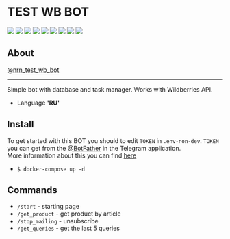 # TEST WB BOT 
![](https://img.shields.io/badge/Python-v3.10-green) ![](https://img.shields.io/badge/Aiogram-v3.0-blue) ![](https://img.shields.io/badge/SQLAlchemy-v2.0-brown) ![](https://img.shields.io/badge/PostgreSQL-v16-blue) 
![](https://img.shields.io/badge/Alembic-brown) ![](https://img.shields.io/badge/Celery-green) ![](https://img.shields.io/badge/Redis-red) ![](https://img.shields.io/badge/flower-yellow) ![](https://img.shields.io/badge/Docker-blue) 

## About
[@nrn_test_wb_bot](https://t.me/nrn_test_wb_bot)
___

Simple bot with database and task manager. Works with Wildberries API.
* Language **'RU'**

## Install
To get started with this BOT you should to edit `TOKEN` in `.env-non-dev`.
`TOKEN` you can get from the [@BotFather](https://t.me/BotFather) in the Telegram application.  
More information about this you can find [here](https://core.telegram.org/bots/tutorial)  

* `$ docker-compose up -d`

## Commands
* `/start` - starting page
* `/get_product` - get product by article
* `/stop_mailing` - unsubscribe 
* `/get_queries` - get the last 5 queries
